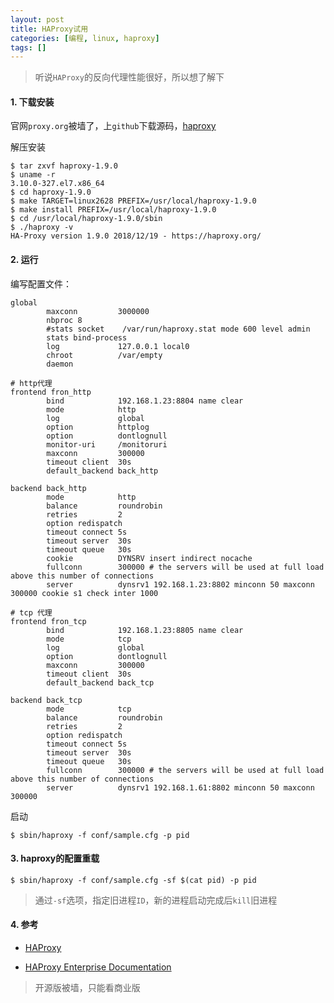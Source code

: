 ```yaml
---
layout: post
title: HAProxy试用
categories: [编程, linux, haproxy]
tags: []
---
```



> 听说`HAProxy`的反向代理性能很好，所以想了解下

#### 1. 下载安装

官网`proxy.org`被墙了，上`github`下载源码，[haproxy](https://github.com/haproxy/haproxy/releases)

解压安装

```
$ tar zxvf haproxy-1.9.0
$ uname -r
3.10.0-327.el7.x86_64
$ cd haproxy-1.9.0
$ make TARGET=linux2628 PREFIX=/usr/local/haproxy-1.9.0
$ make install PREFIX=/usr/local/haproxy-1.9.0
$ cd /usr/local/haproxy-1.9.0/sbin
$ ./haproxy -v
HA-Proxy version 1.9.0 2018/12/19 - https://haproxy.org/
```

#### 2. 运行

编写配置文件：
```
global
        maxconn         3000000
        nbproc 8
        #stats socket    /var/run/haproxy.stat mode 600 level admin
        stats bind-process
        log             127.0.0.1 local0
        chroot          /var/empty
        daemon

# http代理
frontend fron_http
        bind            192.168.1.23:8804 name clear
        mode            http
        log             global
        option          httplog
        option          dontlognull
        monitor-uri     /monitoruri
        maxconn         300000
        timeout client  30s
        default_backend back_http

backend back_http
        mode            http
        balance         roundrobin
        retries         2
        option redispatch
        timeout connect 5s
        timeout server  30s
        timeout queue   30s
        cookie          DYNSRV insert indirect nocache
        fullconn        300000 # the servers will be used at full load above this number of connections
        server          dynsrv1 192.168.1.23:8802 minconn 50 maxconn 300000 cookie s1 check inter 1000

# tcp 代理
frontend fron_tcp
        bind            192.168.1.23:8805 name clear
        mode            tcp
        log             global
        option          dontlognull
        maxconn         300000
        timeout client  30s
        default_backend back_tcp

backend back_tcp
        mode            tcp
        balance         roundrobin
        retries         2
        option redispatch
        timeout connect 5s
        timeout server  30s
        timeout queue   30s
        fullconn        300000 # the servers will be used at full load above this number of connections
        server          dynsrv1 192.168.1.61:8802 minconn 50 maxconn 300000
```

启动

```
$ sbin/haproxy -f conf/sample.cfg -p pid
```

#### 3. haproxy的配置重载

```
$ sbin/haproxy -f conf/sample.cfg -sf $(cat pid) -p pid
```

> 通过`-sf`选项，指定旧进程`ID`，新的进程启动完成后`kill`旧进程

#### 4. 参考

* [HAProxy](https://cbonte.github.io/haproxy-dconv/1.9/intro.html)

* [HAProxy Enterprise Documentation](https://www.haproxy.com/documentation/hapee/)

> 开源版被墙，只能看商业版